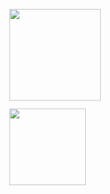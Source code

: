 <img
      align="center"
      height="165"
      src="https://github-readme-stats.vercel.app/api?username=ahmosys&theme=vue&show_icons=true"
/>

<img
      align="center"
      height="138"
      src="https://github-readme-stats.vercel.app/api/top-langs/?username=ahmosys&theme=dark&layout=compact"
/>
